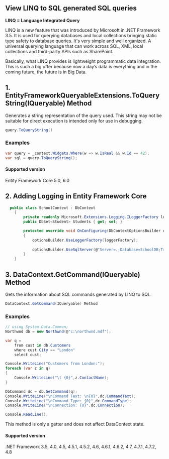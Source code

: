 ## View LINQ to SQL generated SQL queries

<b> LINQ = Language Integrated Query</b>

LINQ is a new feature that was introduced by Microsoft in .NET Framework 3.5. It is used for querying databases and local collections bringing static type safety to database queries. It's very simple and well organized. A universal querying language that can work across SQL, XML, local collections and third-party APIs such as SharePoint.

Basically, what LINQ provides is lightweight programmatic data integration. This is such a big offer because now a day’s data is everything and in the coming future, the future is in Big Data.

## 1. EntityFrameworkQueryableExtensions.ToQueryString(IQueryable) Method
Generates a string representation of the query used. This string may not be suitable for direct execution is intended only for use in debugging.
```c#
query.ToQueryString()
```
### Examples
```c#
var query = _context.Widgets.Where(w => w.IsReal && w.Id == 42);  
var sql = query.ToQueryString();
```
#### Supported version
Entity Framework Core	5.0, 6.0

## 2. Adding Logging in Entity Framework Core



```c#
  public class SchoolContext : DbContext
    {
        private readonly Microsoft.Extensions.Logging.ILoggerFactory loggerFactory = LoggerFactory.Create(query => query.AddConsole());
        public DbSet<Student> Students { get; set; }

        protected override void OnConfiguring(DbContextOptionsBuilder optionsBuilder)
        {
            optionsBuilder.UseLoggerFactory(loggerFactory);
           
            optionsBuilder.UseSqlServer(@"Server=.;Database=SchoolDB;Trusted_Connection=True;");
        }
    }
```
## 3. DataContext.GetCommand(IQueryable) Method
Gets the information about SQL commands generated by LINQ to SQL.
```c#
DataContext.GetCommand(IQueryable) Method
```
### Examples
```c#
// using System.Data.Common;
Northwnd db = new Northwnd(@"c:\northwnd.mdf");

var q =
    from cust in db.Customers
    where cust.City == "London"
    select cust;

Console.WriteLine("Customers from London:");
foreach (var z in q)
{
    Console.WriteLine("\t {0}",z.ContactName);
}

DbCommand dc = db.GetCommand(q);
Console.WriteLine("\nCommand Text: \n{0}",dc.CommandText);
Console.WriteLine("\nCommand Type: {0}",dc.CommandType);
Console.WriteLine("\nConnection: {0}",dc.Connection);

Console.ReadLine();
```
This method is only a getter and does not affect DataContext state.
#### Supported version
.NET Framework	3.5, 4.0, 4.5, 4.5.1, 4.5.2, 4.6, 4.6.1, 4.6.2, 4.7, 4.7.1, 4.7.2, 4.8
